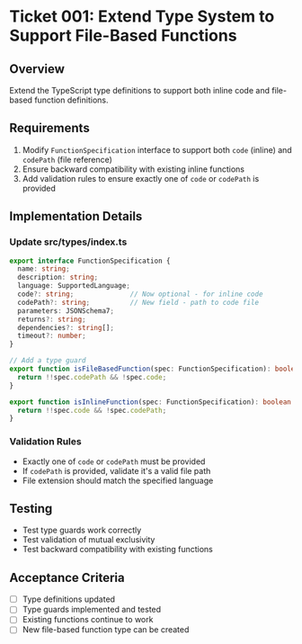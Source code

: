 # Ticket 001: Extend Type System to Support File-Based Functions

## Overview
Extend the TypeScript type definitions to support both inline code and file-based function definitions.

## Requirements
1. Modify `FunctionSpecification` interface to support both `code` (inline) and `codePath` (file reference)
2. Ensure backward compatibility with existing inline functions
3. Add validation rules to ensure exactly one of `code` or `codePath` is provided

## Implementation Details

### Update src/types/index.ts
```typescript
export interface FunctionSpecification {
  name: string;
  description: string;
  language: SupportedLanguage;
  code?: string;              // Now optional - for inline code
  codePath?: string;          // New field - path to code file
  parameters: JSONSchema7;
  returns?: string;
  dependencies?: string[];
  timeout?: number;
}

// Add a type guard
export function isFileBasedFunction(spec: FunctionSpecification): boolean {
  return !!spec.codePath && !spec.code;
}

export function isInlineFunction(spec: FunctionSpecification): boolean {
  return !!spec.code && !spec.codePath;
}
```

### Validation Rules
- Exactly one of `code` or `codePath` must be provided
- If `codePath` is provided, validate it's a valid file path
- File extension should match the specified language

## Testing
- Test type guards work correctly
- Test validation of mutual exclusivity
- Test backward compatibility with existing functions

## Acceptance Criteria
- [ ] Type definitions updated
- [ ] Type guards implemented and tested
- [ ] Existing functions continue to work
- [ ] New file-based function type can be created